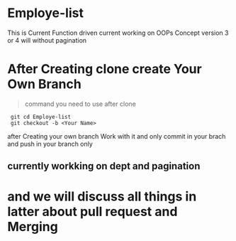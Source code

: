 # Employe-list
This is Current Function  driven current working on OOPs Concept version 3 or 4 will  without pagination

# After Creating clone create Your Own Branch 
> command you need to use after clone 
```code
 git cd Employe-list
 git checkout -b <Your Name>
 ```
 after Creating your own branch Work with it and only commit in your brach and push in your branch only 

 ## currently workking on dept and pagination

# and we will discuss all things in latter about pull request and Merging
